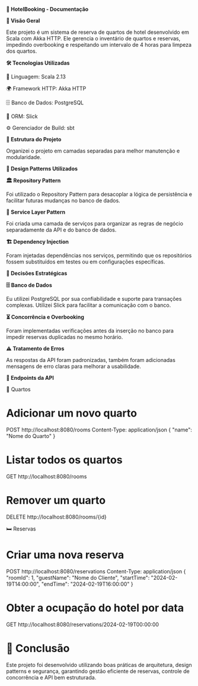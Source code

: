 **📌 HotelBooking - Documentação**

**📖 Visão Geral**

Este projeto é um sistema de reserva de quartos de hotel desenvolvido em Scala com Akka HTTP. Ele gerencia o inventário de quartos e reservas, impedindo overbooking e respeitando um intervalo de 4 horas para limpeza dos quartos.

**🛠 Tecnologias Utilizadas** 

🚀 Linguagem: Scala 2.13

🌍 Framework HTTP: Akka HTTP

🗄️ Banco de Dados: PostgreSQL

🔗 ORM: Slick

⚙️ Gerenciador de Build: sbt

**📌 Estrutura do Projeto**

Organizei o projeto em camadas separadas para melhor manutenção e modularidade.

**📌 Design Patterns Utilizados**

**🏛️ Repository Pattern**

Foi utilizado o Repository Pattern para desacoplar a lógica de persistência e facilitar futuras mudanças no banco de dados.

**🎯 Service Layer Pattern**

Foi criada uma camada de serviços para organizar as regras de negócio separadamente da API e do banco de dados.

**🏗️ Dependency Injection**

Foram injetadas dependências nos serviços, permitindo que os repositórios fossem substituídos em testes ou em configurações específicas.

**📌 Decisões Estratégicas**

**🗄️ Banco de Dados**

Eu utilizei PostgreSQL por sua confiabilidade e suporte para transações complexas. Utilizei Slick para facilitar a comunicação com o banco.

**⏳ Concorrência e Overbooking**

Foram implementadas verificações antes da inserção no banco para impedir reservas duplicadas no mesmo horário.

**⚠️ Tratamento de Erros**

As respostas da API foram padronizadas, também foram adicionadas mensagens de erro claras para melhorar a usabilidade.

**📌 Endpoints da API**

🏨 Quartos

# Adicionar um novo quarto
POST http://localhost:8080/rooms
Content-Type: application/json
{
  "name": "Nome do Quarto"
}

# Listar todos os quartos
GET http://localhost:8080/rooms

# Remover um quarto
DELETE http://localhost:8080/rooms/{id}

🛏️ Reservas

# Criar uma nova reserva
POST http://localhost:8080/reservations
Content-Type: application/json
{
  "roomId": 1,
  "guestName": "Nome do Cliente",
  "startTime": "2024-02-19T14:00:00",
  "endTime": "2024-02-19T16:00:00"
}

# Obter a ocupação do hotel por data
GET http://localhost:8080/reservations/2024-02-19T00:00:00

# 📌 Conclusão

Este projeto foi desenvolvido utilizando boas práticas de arquitetura, design patterns e segurança, garantindo gestão eficiente de reservas, controle de concorrência e API bem estruturada.
